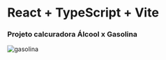 # React + TypeScript + Vite

### Projeto calcuradora Álcool x Gasolina


![gasolina](https://github.com/Edmilsonhdr/React_TypeScript/assets/92001139/6c036061-1255-44ca-8969-7168ee4848b6)
